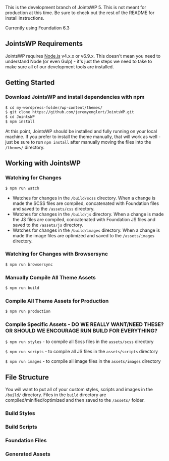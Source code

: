 This is the development branch of JointsWP 5. This is not meant for production at this time. Be sure to check out the rest of the README for install instructions.

Currently using Foundation 6.3

## JointsWP Requirements
JointsWP requires [Node.js](https://nodejs.org) v4.x.x or v6.9.x. This doesn't mean you need to understand Node (or even Gulp) - it's just the steps we need to take to make sure all of our development tools are installed. 

## Getting Started 
### Download JointsWP and install dependencies with npm 
```bash
$ cd my-wordpress-folder/wp-content/themes/
$ git clone https://github.com/jeremyenglert/JointsWP.git
$ cd JointsWP
$ npm install
```
At this point, JointsWP should be installed and fully running on your local machine. If you prefer to install the theme manually, that will work as well - just be sure to run `npm install` after manually moving the files into the `/themes/` directory.

## Working with JointsWP
### Watching for Changes
```bash
$ npm run watch
```
* Watches for changes in the `/build/scss` directory. When a change is made the SCSS files are compiled, concatenated with Foundation files and saved to the `/assets/css` directory.
* Watches for changes in the `/build/js` directory. When a change is made the JS files are compiled, concatenated with Foundation JS files and saved to the `/assets/js` directory.
* Watches for changes in the `/build/images` directory. When a change is made the image files are optimized and saved to the `/assets/images` directory.

### Watching for Changes with Browsersync
```bash
$ npm run browsersync
```

### Manually Compile All Theme Assets
```bash
$ npm run build
```

### Compile All Theme Assets for Production
```bash
$ npm run production
```

### Compile Specific Assets - DO WE REALLY WANT/NEED THESE? OR SHOULD WE ENCOURAGE RUN BUILD FOR EVERYTHING?
`$ npm run styles` - to compile all Scss files in the `assets/scss` directory

`$ npm run scripts` - to compile all JS files in the `assets/scripts` directory

`$ npm run images` - to compile all image files in the `assets/images` directory

## File Structure
You will want to put all of your custom styles, scripts and images in the `/build/` directory. Files in the `build` directory are compiled/minified/optimized and then saved to the `/assets/` folder. 

### Build Styles
### Build Scripts
### Foundation Files
### Generated Assets

